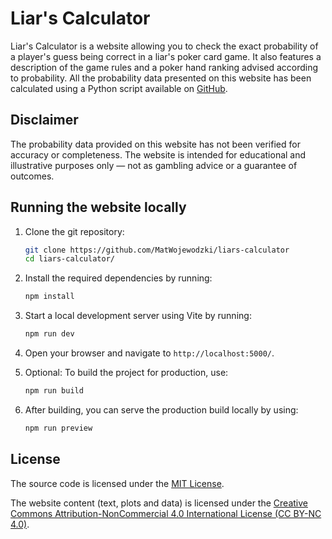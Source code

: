 # Liar's Calculator

Liar's Calculator is a website allowing you to check the exact probability of a player's guess being correct
in a liar's poker card game. It also features a description of the game rules
and a poker hand ranking advised according to probability.
All the probability data presented on this website has been calculated using a Python script available
on [GitHub](https://github.com/MatWojewodzki/liars-poker-probabilities/blob/main/probability_data_generator.py).

## Disclaimer

The probability data provided on this website has not been verified for accuracy or completeness.
The website is intended for educational and illustrative purposes only — not as gambling advice
or a guarantee of outcomes.

## Running the website locally

1. Clone the git repository:
    ```bash
   git clone https://github.com/MatWojewodzki/liars-calculator
   cd liars-calculator/
   ```

2. Install the required dependencies by running:

    ```bash
    npm install
    ```

3. Start a local development server using Vite by running:

    ```bash
    npm run dev
    ```

4. Open your browser and navigate to `http://localhost:5000/`.

5. Optional: To build the project for production, use:

    ```bash
    npm run build
    ```

6. After building, you can serve the production build locally by using:

    ```bash
    npm run preview
    ```

## License

The source code is licensed under the [MIT License](LICENSE).

The website content (text, plots and data) is licensed under the
[Creative Commons Attribution-NonCommercial 4.0 International License (CC BY-NC 4.0)](https://creativecommons.org/licenses/by-nc/4.0/).